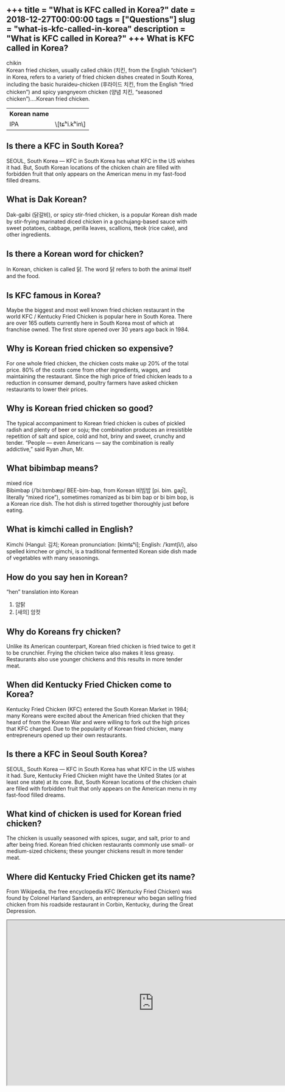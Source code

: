 +++
title = "What is KFC called in Korea?"
date = 2018-12-27T00:00:00
tags = ["Questions"]
slug = "what-is-kfc-called-in-korea"
description = "What is KFC called in Korea?"
+++
What is KFC called in Korea?
----------------------------

chikin  
Korean fried chicken, usually called chikin (치킨, from the English “chicken”) in Korea, refers to a variety of fried chicken dishes created in South Korea, including the basic huraideu-chicken (후라이드 치킨, from the English “fried chicken”) and spicy yangnyeom chicken (양념 치킨, “seasoned chicken”)….Korean fried chicken.

<table><tr><th>Korean name</th></tr><tr><td>IPA</td><td>\[tɕʰi.kʰin\]</td></tr></table>

Is there a KFC in South Korea?
------------------------------

SEOUL, South Korea — KFC in South Korea has what KFC in the US wishes it had. But, South Korean locations of the chicken chain are filled with forbidden fruit that only appears on the American menu in my fast-food filled dreams.

What is Dak Korean?
-------------------

Dak-galbi (닭갈비), or spicy stir-fried chicken, is a popular Korean dish made by stir-frying marinated diced chicken in a gochujang-based sauce with sweet potatoes, cabbage, perilla leaves, scallions, tteok (rice cake), and other ingredients.

Is there a Korean word for chicken?
-----------------------------------

In Korean, chicken is called 닭. The word 닭 refers to both the animal itself and the food.

Is KFC famous in Korea?
-----------------------

Maybe the biggest and most well known fried chicken restaurant in the world KFC / Kentucky Fried Chicken is popular here in South Korea. There are over 165 outlets currently here in South Korea most of which at franchise owned. The first store opened over 30 years ago back in 1984.

Why is Korean fried chicken so expensive?
-----------------------------------------

For one whole fried chicken, the chicken costs make up 20% of the total price. 80% of the costs come from other ingredients, wages, and maintaining the restaurant. Since the high price of fried chicken leads to a reduction in consumer demand, poultry farmers have asked chicken restaurants to lower their prices.

Why is Korean fried chicken so good?
------------------------------------

The typical accompaniment to Korean fried chicken is cubes of pickled radish and plenty of beer or soju; the combination produces an irresistible repetition of salt and spice, cold and hot, briny and sweet, crunchy and tender. “People — even Americans — say the combination is really addictive,” said Ryan Jhun, Mr.

What bibimbap means?
--------------------

mixed rice  
Bibimbap (/ˈbiːbɪmbæp/ BEE-bim-bap, from Korean 비빔밥 \[pi. bim. p͈ap̚\], literally “mixed rice”), sometimes romanized as bi bim bap or bi bim bop, is a Korean rice dish. The hot dish is stirred together thoroughly just before eating.

What is kimchi called in English?
---------------------------------

Kimchi (Hangul: 김치; Korean pronunciation: \[kimtɕʰi\]; English: /ˈkɪmtʃi/), also spelled kimchee or gimchi, is a traditional fermented Korean side dish made of vegetables with many seasonings.

How do you say hen in Korean?
-----------------------------

“hen” translation into Korean

1. 암탉
2. \[새의\] 암컷

Why do Koreans fry chicken?
---------------------------

Unlike its American counterpart, Korean fried chicken is fried twice to get it to be crunchier. Frying the chicken twice also makes it less greasy. Restaurants also use younger chickens and this results in more tender meat.

When did Kentucky Fried Chicken come to Korea?
----------------------------------------------

Kentucky Fried Chicken (KFC) entered the South Korean Market in 1984; many Koreans were excited about the American fried chicken that they heard of from the Korean War and were willing to fork out the high prices that KFC charged. Due to the popularity of Korean fried chicken, many entrepreneurs opened up their own restaurants.

Is there a KFC in Seoul South Korea?
------------------------------------

SEOUL, South Korea — KFC in South Korea has what KFC in the US wishes it had. Sure, Kentucky Fried Chicken might have the United States (or at least one state) at its core. But, South Korean locations of the chicken chain are filled with forbidden fruit that only appears on the American menu in my fast-food filled dreams.

What kind of chicken is used for Korean fried chicken?
------------------------------------------------------

The chicken is usually seasoned with spices, sugar, and salt, prior to and after being fried. Korean fried chicken restaurants commonly use small- or medium-sized chickens; these younger chickens result in more tender meat.

Where did Kentucky Fried Chicken get its name?
----------------------------------------------

From Wikipedia, the free encyclopedia KFC (Kentucky Fried Chicken) was found by Colonel Harland Sanders, an entrepreneur who began selling fried chicken from his roadside restaurant in Corbin, Kentucky, during the Great Depression.

<iframe allow="accelerometer; autoplay; clipboard-write; encrypted-media; gyroscope; picture-in-picture" allowfullscreen="" class="__youtube_prefs__  epyt-is-override  no-lazyload" data-no-lazy="1" data-origheight="433" data-origwidth="770" data-skipgform_ajax_framebjll="" height="433" id="_ytid_85604" loading="lazy" src="https://www.youtube.com/embed/3CVDrAkhDmI?enablejsapi=1&autoplay=0&cc_load_policy=0&cc_lang_pref=&iv_load_policy=1&loop=0&modestbranding=0&rel=1&fs=1&playsinline=0&autohide=2&theme=dark&color=red&controls=1&" title="YouTube player" width="770"></iframe>